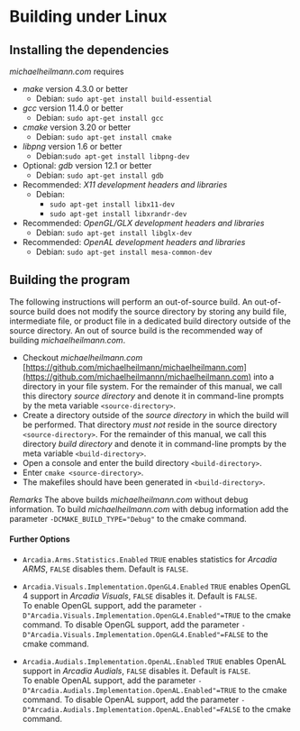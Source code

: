 # Building under Linux

## Installing the dependencies
*michaelheilmann.com* requires
- *make* version 4.3.0 or better
  - Debian: `sudo apt-get install build-essential`
- *gcc* version 11.4.0 or better
  - Debian: `sudo apt-get install gcc`
- *cmake* version 3.20 or better
  - Debian: `sudo apt-get install cmake`
- *libpng* version 1.6 or better
  - Debian:`sudo apt-get install libpng-dev`
- Optional: *gdb* version 12.1 or better
  - Debian: `sudo apt-get install gdb`
- Recommended: *X11 development headers and libraries*
  - Debian:
    - `sudo apt-get install libx11-dev`
    - `sudo apt-get install libxrandr-dev`
- Recommended: *OpenGL/GLX development headers and libraries* 
  - Debian: `sudo apt-get install libglx-dev`
- Recommended: *OpenAL development headers and libraries*
  - Debian: `sudo apt-get install mesa-common-dev`

## Building the program
The following instructions will perform an out-of-source build. An out-of-source build does not modify the source directory
by storing any build file, intermediate file, or product file in a dedicated build directory outside of the source directory.
An out of source build is the recommended way of building *michaelheilmann.com*.

- Checkout *michaelheilmann.com* [https://github.com/michaelheilmann/michaelheilmann.com](https://github.com/michaelheilmannn/michaelheilmann.com) into a directory in your file system.
  For the remainder of this manual, we call this directory *source directory* and denote it in command-line prompts by the meta variable `<source-directory>`.
- Create a directory outside of the *source directory* in which the build will be performed.
  That directory *must not* reside in the source directory `<source-directory>`.
  For the remainder of this manual, we call this directory *build directory* and denote it in command-line prompts by the meta variable `<build-directory>`.
- Open a console and enter the build directory `<build-directory>`.
- Enter `cmake <source-directory>`.
- The makefiles should have been generated in `<build-directory>`.

*Remarks* The above builds *michaelheilmann.com* without debug information. To build *michaelheilmann.com* with debug information add the parameter `-DCMAKE_BUILD_TYPE="Debug"` to the cmake command.

#### Further Options

- `Arcadia.Arms.Statistics.Enabled`
`TRUE` enables statistics for *Arcadia ARMS*, `FALSE` disables them. Default is `FALSE`.

- `Arcadia.Visuals.Implementation.OpenGL4.Enabled`
`TRUE` enables OpenGL 4 support in *Arcadia Visuals*, `FALSE` disables it. Default is `FALSE`.
\
To enable OpenGL support, add the parameter `-D"Arcadia.Visuals.Implementation.OpenGL4.Enabled"=TRUE` to the cmake command.
To disable OpenGL support, add the parameter `-D"Arcadia.Visuals.Implementation.OpenGL4.Enabled"=FALSE` to the cmake command.
                                                                                                           
- `Arcadia.Audials.Implementation.OpenAL.Enabled`
`TRUE` enables OpenAL support in *Arcadia Audials*, `FALSE` disables it. Default is `FALSE`.
\
To enable OpenAL support, add the parameter `-D"Arcadia.Audials.Implementation.OpenAL.Enabled"=TRUE` to the cmake command.
To disable OpenAL support, add the parameter `-D"Arcadia.Audials.Implementation.OpenAL.Enabled"=FALSE` to the cmake command.
